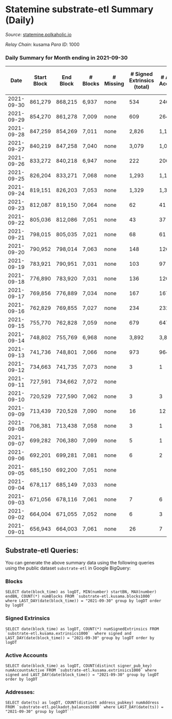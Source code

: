# Statemine substrate-etl Summary (Daily)

_Source_: [statemine.polkaholic.io](https://statemine.polkaholic.io)

*Relay Chain*: kusama
*Para ID*: 1000



### Daily Summary for Month ending in 2021-09-30


| Date | Start Block | End Block | # Blocks | # Missing | # Signed Extrinsics (total) | # Active Accounts | # Addresses with Balances | # Events | # Transfers | # XCM Transfers In | # XCM Transfers Out |
| ---- | ----------- | --------- | -------- | --------- | --------------------------- | ----------------- | ------------------------- | -------- | ----------- | ------------------ | ------------------- |
| 2021-09-30 | 861,279 | 868,215 | 6,937 | none  | 534 | 246 | 12,360 | 21,207 | 5,181 ($1,484,079) |   |   |
| 2021-09-29 | 854,270 | 861,278 | 7,009 | none  | 609 | 264 | 12,261 | 22,228 | 5,682 ($2,338,768) |   |   |
| 2021-09-28 | 847,259 | 854,269 | 7,011 | none  | 2,826 | 1,135 | 12,080 | 32,530 | 8,976 ($27,532,103) |   |   |
| 2021-09-27 | 840,219 | 847,258 | 7,040 | none  | 3,079 | 1,066 | 11,493 | 33,230 | 8,134 ($13,093,320) |   |   |
| 2021-09-26 | 833,272 | 840,218 | 6,947 | none  | 222 | 206 | 10,968 | 18,992 | 3,385 ($53,997.96) |   |   |
| 2021-09-25 | 826,204 | 833,271 | 7,068 | none  | 1,293 | 1,194 | 10,969 | 31,533 | 6,872 ($40,387.96) |   |   |
| 2021-09-24 | 819,151 | 826,203 | 7,053 | none  | 1,329 | 1,309 | 11,032 | 29,702 | 3,862 ($50.75) |   |   |
| 2021-09-23 | 812,087 | 819,150 | 7,064 | none  | 62 | 41 | 11,079 | 15,554 | 1,094 ($13,599.36) |   |   |
| 2021-09-22 | 805,036 | 812,086 | 7,051 | none  | 43 | 37 | 11,069 | 15,217 | 832 ($7,286.19) |   |   |
| 2021-09-21 | 798,015 | 805,035 | 7,021 | none  | 68 | 61 | 11,064 | 15,937 | 1,333 ($2,076.98) |   |   |
| 2021-09-20 | 790,952 | 798,014 | 7,063 | none  | 148 | 126 | 11,059 | 17,720 | 2,538 ($695,587) |   |   |
| 2021-09-19 | 783,921 | 790,951 | 7,031 | none  | 103 | 97 | 11,063 | 16,689 | 1,802 ($1.53) |   |   |
| 2021-09-18 | 776,890 | 783,920 | 7,031 | none  | 136 | 120 | 11,083 | 17,456 | 2,360 ($1.87) |   |   |
| 2021-09-17 | 769,856 | 776,889 | 7,034 | none  | 167 | 167 | 11,106 | 18,112 | 2,686 ($2.60) |   |   |
| 2021-09-16 | 762,829 | 769,855 | 7,027 | none  | 234 | 232 | 11,147 | 20,059 | 3,950 ($5.79) |   |   |
| 2021-09-15 | 755,770 | 762,828 | 7,059 | none  | 679 | 647 | 11,158 | 35,607 | 9,752 ($143,326,518) |   |   |
| 2021-09-14 | 748,802 | 755,769 | 6,968 | none  | 3,892 | 3,853 | 9,739 | 57,806 | 10,558 ($111.29) |   |   |
| 2021-09-13 | 741,736 | 748,801 | 7,066 | none  | 973 | 964 | 10,181 | 26,471 | 3,817 ($35.78) |   |   |
| 2021-09-12 | 734,663 | 741,735 | 7,073 | none  | 3 | 1 | 10,255 | 14,213 | 51 ($0.0053) |   |   |
| 2021-09-11 | 727,591 | 734,662 | 7,072 | none  |  |  | 10,254 | 14,161 |   |   |   |
| 2021-09-10 | 720,529 | 727,590 | 7,062 | none  | 3 | 3 | 10,252 | 14,218 | 69 ($0.035) |   |   |
| 2021-09-09 | 713,439 | 720,528 | 7,090 | none  | 16 | 12 | 10,252 | 14,601 | 336 ($0.13) |   |   |
| 2021-09-08 | 706,381 | 713,438 | 7,058 | none  | 3 | 1 | 10,255 | 14,185 | 51 ($0.0047) |   |   |
| 2021-09-07 | 699,282 | 706,380 | 7,099 | none  | 5 | 1 | 10,254 | 14,330 | 80 ($0.0088) |   |   |
| 2021-09-06 | 692,201 | 699,281 | 7,081 | none  | 6 | 2 | 10,247 | 14,339 | 135 ($0.027) |   |   |
| 2021-09-05 | 685,150 | 692,200 | 7,051 | none  |  |  | 10,245 | 14,106 |   |   |   |
| 2021-09-04 | 678,117 | 685,149 | 7,033 | none  |  |  | 10,245 | 14,070 |   |   |   |
| 2021-09-03 | 671,056 | 678,116 | 7,061 | none  | 7 | 6 | 10,245 | 14,332 | 149 ($89.73) |   |   |
| 2021-09-02 | 664,004 | 671,055 | 7,052 | none  | 6 | 3 | 10,239 | 14,263 | 115 ($0.01) |   |   |
| 2021-09-01 | 656,943 | 664,003 | 7,061 | none  | 26 | 7 | 10,234 | 14,610 | 384 ($0.085) |   |   |

## Substrate-etl Queries:
You can generate the above summary data using the following queries using the public dataset `substrate-etl` in Google BigQuery:


### Blocks
```
SELECT date(block_time) as logDT, MIN(number) startBN, MAX(number) endBN, COUNT(*) numBlocks FROM `substrate-etl.kusama.blocks1000`  where LAST_DAY(date(block_time)) = "2021-09-30" group by logDT order by logDT
```


### Signed Extrinsics
```
SELECT date(block_time) as logDT, COUNT(*) numSignedExtrinsics FROM `substrate-etl.kusama.extrinsics1000`  where signed and LAST_DAY(date(block_time)) = "2021-09-30" group by logDT order by logDT
```


### Active Accounts
```
SELECT date(block_time) as logDT, COUNT(distinct signer_pub_key) numAccountsActive FROM `substrate-etl.kusama.extrinsics1000` where signed and LAST_DAY(date(block_time)) = "2021-09-30" group by logDT order by logDT
```


### Addresses:
```
SELECT date(ts) as logDT, COUNT(distinct address_pubkey) numAddress FROM `substrate-etl.polkadot.balances1000` where LAST_DAY(date(ts)) = "2021-09-30" group by logDT```

